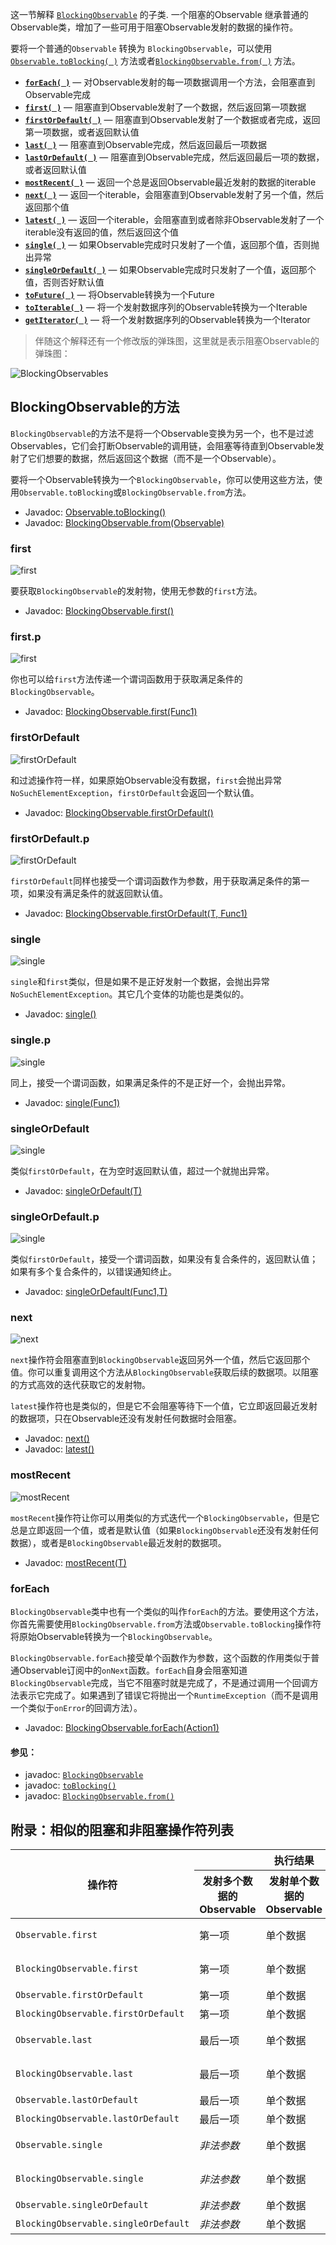 这一节解释 [`BlockingObservable`](http://reactivex.io/RxJava/javadoc/rx/observables/BlockingObservable.html) 的子类. 一个阻塞的Observable 继承普通的Observable类，增加了一些可用于阻塞Observable发射的数据的操作符。

要将一个普通的`Observable` 转换为 `BlockingObservable`，可以使用 [`Observable.toBlocking( )`](http://reactivex.io/RxJava/javadoc/rx/Observable.html#toBlocking()) 方法或者[`BlockingObservable.from( )`](http://reactivex.io/RxJava/javadoc/rx/observables/BlockingObservable.html#from(rx.Observable)) 方法。

* [**`forEach( )`**](Subscribe.md) — 对Observable发射的每一项数据调用一个方法，会阻塞直到Observable完成
* [**`first( )`**](First.md) — 阻塞直到Observable发射了一个数据，然后返回第一项数据
* [**`firstOrDefault( )`**](First.md) — 阻塞直到Observable发射了一个数据或者完成，返回第一项数据，或者返回默认值
* [**`last( )`**](Last.md) — 阻塞直到Observable完成，然后返回最后一项数据
* [**`lastOrDefault( )`**](Last.md) — 阻塞直到Observable完成，然后返回最后一项的数据，或者返回默认值
* [**`mostRecent( )`**](First.md) — 返回一个总是返回Observable最近发射的数据的iterable
* [**`next( )`**](TakeLast.md) — 返回一个iterable，会阻塞直到Observable发射了另一个值，然后返回那个值
* [**`latest( )`**](First.md) — 返回一个iterable，会阻塞直到或者除非Observable发射了一个iterable没有返回的值，然后返回这个值
* [**`single( )`**](First.md) — 如果Observable完成时只发射了一个值，返回那个值，否则抛出异常
* [**`singleOrDefault( )`**](First.md) — 如果Observable完成时只发射了一个值，返回那个值，否则否好默认值
* [**`toFuture( )`**](To.md) — 将Observable转换为一个Future
* [**`toIterable( )`**](To.md) — 将一个发射数据序列的Observable转换为一个Iterable
* [**`getIterator( )`**](To.md) — 将一个发射数据序列的Observable转换为一个Iterator

> 伴随这个解释还有一个修改版的弹珠图，这里就是表示阻塞Observable的弹珠图：

![BlockingObservables](../images/rx-operators/B.legend.png)

## BlockingObservable的方法

`BlockingObservable`的方法不是将一个Observable变换为另一个，也不是过滤Observables，它们会打断Observable的调用链，会阻塞等待直到Observable发射了它们想要的数据，然后返回这个数据（而不是一个Observable）。

要将一个Observable转换为一个`BlockingObservable`，你可以使用这些方法，使用`Observable.toBlocking`或`BlockingObservable.from`方法。

* Javadoc: [Observable.toBlocking()](http://reactivex.io/RxJava/javadoc/rx/Observable.html#toBlocking())
* Javadoc: [BlockingObservable.from(Observable)](http://reactivex.io/RxJava/javadoc/rx/observables/BlockingObservable.html#from(rx.Observable))

### first

![first](../images/operators/B.first.png)

要获取`BlockingObservable`的发射物，使用无参数的`first`方法。

* Javadoc: [BlockingObservable.first()](http://reactivex.io/RxJava/javadoc/rx/observables/BlockingObservable.html#first())

### first.p

![first](../images/operators/B.first.p.png)

你也可以给`first`方法传递一个谓词函数用于获取满足条件的`BlockingObservable`。

* Javadoc: [BlockingObservable.first(Func1)](http://reactivex.io/RxJava/javadoc/rx/observables/BlockingObservable.html#first(rx.functions.Func1))

### firstOrDefault

![firstOrDefault](../images/operators/B.firstOrDefault.png)

和过滤操作符一样，如果原始Observable没有数据，`first`会抛出异常`NoSuchElementException`，`firstOrDefault`会返回一个默认值。

* Javadoc: [BlockingObservable.firstOrDefault()](http://reactivex.io/RxJava/javadoc/rx/observables/BlockingObservable.html#firstOrDefault(T))

### firstOrDefault.p

![firstOrDefault](../images/operators/B.firstOrDefault.p.png)

`firstOrDefault`同样也接受一个谓词函数作为参数，用于获取满足条件的第一项，如果没有满足条件的就返回默认值。

* Javadoc: [BlockingObservable.firstOrDefault(T, Func1)](http://reactivex.io/RxJava/javadoc/rx/observables/BlockingObservable.html#firstOrDefault(T,%20rx.functions.Func1))

### single

![single](../images/operators/B.single.png)

`single`和`first`类似，但是如果不是正好发射一个数据，会抛出异常`NoSuchElementException`。其它几个变体的功能也是类似的。

* Javadoc: [single()](http://reactivex.io/RxJava/javadoc/rx/observables/BlockingObservable.html#single())

### single.p

![single](../images/operators/B.single.p.png)

同上，接受一个谓词函数，如果满足条件的不是正好一个，会抛出异常。

* Javadoc: [single(Func1)](http://reactivex.io/RxJava/javadoc/rx/observables/BlockingObservable.html#single(rx.functions.Func1))

### singleOrDefault

![single](../images/operators/B.singleOrDefault.png)

类似`firstOrDefault`，在为空时返回默认值，超过一个就抛出异常。

* Javadoc: [singleOrDefault(T)](http://reactivex.io/RxJava/javadoc/rx/observables/BlockingObservable.html#singleOrDefault(T))

### singleOrDefault.p

![single](../images/operators/B.singleOrDefault.p.png)

类似`firstOrDefault`，接受一个谓词函数，如果没有复合条件的，返回默认值；如果有多个复合条件的，以错误通知终止。

* Javadoc: [singleOrDefault(Func1,T)](http://reactivex.io/RxJava/javadoc/rx/observables/BlockingObservable.html#singleOrDefault(rx.functions.Func1,%20T))

### next

![next](../images/operators/B.next.png)

`next`操作符会阻塞直到`BlockingObservable`返回另外一个值，然后它返回那个值。你可以重复调用这个方法从`BlockingObservable`获取后续的数据项。以阻塞的方式高效的迭代获取它的发射物。

`latest`操作符也是类似的，但是它不会阻塞等待下一个值，它立即返回最近发射的数据项，只在Observable还没有发射任何数据时会阻塞。

* Javadoc: [next()](http://reactivex.io/RxJava/javadoc/rx/observables/BlockingObservable.html#next())
* Javadoc: [latest()](http://reactivex.io/RxJava/javadoc/rx/observables/BlockingObservable.html#latest())

### mostRecent

![mostRecent](../images/operators/B.mostRecent.png)

`mostRecent`操作符让你可以用类似的方式迭代一个`BlockingObservable`，但是它总是立即返回一个值，或者是默认值（如果`BlockingObservable`还没有发射任何数据），或者是`BlockingObservable`最近发射的数据项。

* Javadoc: [mostRecent(T)](http://reactivex.io/RxJava/javadoc/rx/observables/BlockingObservable.html#mostRecent(T))

### forEach

`BlockingObservable`类中也有一个类似的叫作`forEach`的方法。要使用这个方法，你首先需要使用`BlockingObservable.from`方法或`Observable.toBlocking`操作符将原始Observable转换为一个`BlockingObservable`。

`BlockingObservable.forEach`接受单个函数作为参数，这个函数的作用类似于普通Observable订阅中的`onNext`函数。`forEach`自身会阻塞知道`BlockingObservable`完成，当它不阻塞时就是完成了，不是通过调用一个回调方法表示它完成了。如果遇到了错误它将抛出一个`RuntimeException`（而不是调用一个类似于`onError`的回调方法）。

* Javadoc: [BlockingObservable.forEach(Action1)](http://reactivex.io/RxJava/javadoc/rx/observables/BlockingObservable.html#forEach(rx.functions.Action1))


#### 参见：
* javadoc: <a href="http://reactivex.io/RxJava/javadoc/rx/observables/BlockingObservable.html">`BlockingObservable`</a>
* javadoc: <a href="http://reactivex.io/RxJava/javadoc/rx/Observable.html#toBlocking()">`toBlocking()`</a>
* javadoc: <a href="http://reactivex.io/RxJava/javadoc/rx/observables/BlockingObservable.html#from(rx.Observable)">`BlockingObservable.from()`</a>

## 附录：相似的阻塞和非阻塞操作符列表

<table>
 <thead>
  <tr><th rowspan="2">操作符</th><th colspan="3">执行结果</th><th rowspan="2">Rx.NET等价操作</th></tr>
  <tr><th>发射多个数据的Observable</th><th>发射单个数据的Observable</th><th>不发射数据的Observable</th></tr>
 </thead>
 <tbody>
  <tr><td><code>Observable.first</code></td><td> 第一项</td><td>单个数据</td><td><i>该元素不存在</i></td><td><code>firstAsync</code></td></tr>
  <tr><td><code>BlockingObservable.first</code></td><td> 第一项</td><td>单个数据</td><td><i>该元素不存在</i></td><td><code>first</code></td></tr>
  <tr><td><code>Observable.firstOrDefault</code></td><td> 第一项</td><td>单个数据</td><td>默认数据</td><td><code>firstOrDefaultAsync</code></td></tr>
  <tr><td><code>BlockingObservable.firstOrDefault</code></td><td> 第一项</td><td>单个数据</td><td>默认数据</td><td><code>firstOrDefault</code></td></tr>
  <tr><td><code>Observable.last</code></td><td>最后一项</td><td>单个数据</td><td><i>该元素不存在</i></td><td><code>lastAsync</code></td></tr>
  <tr><td><code>BlockingObservable.last</code></td><td>最后一项</td><td>单个数据</td><td><i>该元素不存在</i></td><td><code>last</code></td></tr>
  <tr><td><code>Observable.lastOrDefault</code></td><td>最后一项</td><td>单个数据</td><td>默认数据</td><td><code>lastOrDefaultAsync</code></td></tr>
  <tr><td><code>BlockingObservable.lastOrDefault</code></td><td>最后一项</td><td>单个数据</td><td>默认数据</td><td><code>lastOrDefault</code></td></tr>
  <tr><td><code>Observable.single</code></td><td><i>非法参数</i></td><td>单个数据</td><td><i>该元素不存在</i></td><td><code>singleAsync</code></td></tr>
  <tr><td><code>BlockingObservable.single</code></td><td><i>非法参数</i></td><td>单个数据</td><td><i>该元素不存在</i></td><td><code>single</code></td></tr>
  <tr><td><code>Observable.singleOrDefault</code></td><td><i>非法参数</i></td><td>单个数据</td><td>默认数据</td><td><code>singleOrDefaultAsync</code></td></tr>
  <tr><td><code>BlockingObservable.singleOrDefault</code></td><td><i>非法参数</i></td><td>单个数据</td><td>默认数据</td><td><code>singleOrDefault</code></td></tr>
 </tbody>
</table>
